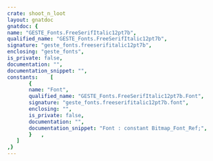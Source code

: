 ```yaml
---
crate: shoot_n_loot
layout: gnatdoc
gnatdoc: {
name: "GESTE_Fonts.FreeSerifItalic12pt7b",
qualified_name: "GESTE_Fonts.FreeSerifItalic12pt7b",
signature: "geste_fonts.freeserifitalic12pt7b",
enclosing: "geste_fonts",
is_private: false,
documentation: "",
documentation_snippet: "",
constants:    [
       {
       name: "Font",
       qualified_name: "GESTE_Fonts.FreeSerifItalic12pt7b.Font",
       signature: "geste_fonts.freeserifitalic12pt7b.font",
       enclosing: "",
       is_private: false,
       documentation: "",
       documentation_snippet: "Font : constant Bitmap_Font_Ref;",
       }   ,
   ]
,}
---
```


